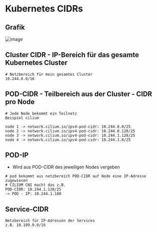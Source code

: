 # Kubernetes CIDRs 

## Grafik 

![image](https://github.com/user-attachments/assets/87bb7926-d962-4f71-b8b4-f04b7ab44ec6)

## Cluster CIDR - IP-Bereich für das gesamte Kubernetes Cluster 

```
# Netzbereich für mein gesamtes Cluster 
10.244.0.0/16
```

## POD-CIDR - Teilbereich aus der Cluster - CIDR pro Node 

```
# Jede Node bekommt ein Teilnetz
Beispiel cilium

node 1 -> network.cilium.io/ipv4-pod-cidr: 10.244.0.0/25
node 2 -> network.cilium.io/ipv4-pod-cidr: 10.244.0.128/25
node 3 -> network.cilium.io/ipv4-pod-cidr: 10.244.1.128/25
node 4 -> network.cilium.io/ipv4-pod-cidr: 10.244.1.0/25

```

## POD-IP 

  * Wird aus POD-CIDR des jeweiligen Nodes vergeben

```
# pod bekommt aus netzbereich POD-CIDR auf Node eine IP-Adresse zugewiesen
# CILIUM CNI macht das z.B.
POD-CIDR: 10.244.1.128/25
-> POD - IP: 10.244.1.180
```

## Service-CIDR 

```
Netzbereich für IP-Adressen der Services
z.B. 10.109.0.0/16 
```
